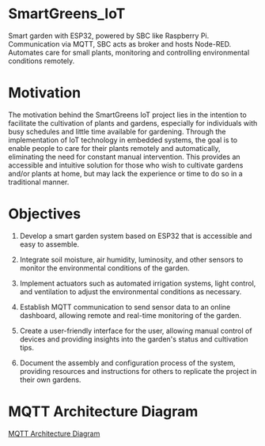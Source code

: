 # SmartGreens_IoT
 Smart garden with ESP32, powered by SBC like Raspberry Pi. Communication via MQTT, SBC acts as broker and hosts Node-RED. Automates care for small plants, monitoring and controlling environmental conditions remotely.
 
# Motivation
The motivation behind the SmartGreens IoT project lies in the intention to facilitate the cultivation of plants and gardens, especially for individuals with busy schedules and little time available for gardening. Through the implementation of IoT technology in embedded systems, the goal is to enable people to care for their plants remotely and automatically, eliminating the need for constant manual intervention. This provides an accessible and intuitive solution for those who wish to cultivate gardens and/or plants at home, but may lack the experience or time to do so in a traditional manner.

# Objectives
1. Develop a smart garden system based on ESP32 that is accessible and easy to assemble.

2. Integrate soil moisture, air humidity, luminosity, and other sensors to monitor the environmental conditions of the garden.

3. Implement actuators such as automated irrigation systems, light control, and ventilation to adjust the environmental conditions as necessary.

4. Establish MQTT communication to send sensor data to an online dashboard, allowing remote and real-time monitoring of the garden.

5. Create a user-friendly interface for the user, allowing manual control of devices and providing insights into the garden's status and cultivation tips.

6. Document the assembly and configuration process of the system, providing resources and instructions for others to replicate the project in their own gardens.


# MQTT Architecture Diagram
[MQTT Architecture Diagram](https://private-user-images.githubusercontent.com/163909522/324304109-c4668114-259a-4df1-930c-495a3a4642c4.png?jwt=eyJhbGciOiJIUzI1NiIsInR5cCI6IkpXVCJ9.eyJpc3MiOiJnaXRodWIuY29tIiwiYXVkIjoicmF3LmdpdGh1YnVzZXJjb250ZW50LmNvbSIsImtleSI6ImtleTUiLCJleHAiOjE3MTM3NTEzMzQsIm5iZiI6MTcxMzc1MTAzNCwicGF0aCI6Ii8xNjM5MDk1MjIvMzI0MzA0MTA5LWM0NjY4MTE0LTI1OWEtNGRmMS05MzBjLTQ5NWEzYTQ2NDJjNC5wbmc_WC1BbXotQWxnb3JpdGhtPUFXUzQtSE1BQy1TSEEyNTYmWC1BbXotQ3JlZGVudGlhbD1BS0lBVkNPRFlMU0E1M1BRSzRaQSUyRjIwMjQwNDIyJTJGdXMtZWFzdC0xJTJGczMlMkZhd3M0X3JlcXVlc3QmWC1BbXotRGF0ZT0yMDI0MDQyMlQwMTU3MTRaJlgtQW16LUV4cGlyZXM9MzAwJlgtQW16LVNpZ25hdHVyZT1mYzlhNGQxYTFiMzM4OWRmZjU5NTVhMjliMWQ2M2QxMzEyZGVhNjI4ZTE4MTRmNTNmZmRjNzU3YWJhMTE5ODg5JlgtQW16LVNpZ25lZEhlYWRlcnM9aG9zdCZhY3Rvcl9pZD0wJmtleV9pZD0wJnJlcG9faWQ9MCJ9.JKJaZtNKtZREd-xtZ7UdXA-vwU4IS4XYldHJmJDxmNw)
